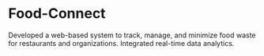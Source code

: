 # Food-Connect
Developed a web-based system to track, manage, and minimize food waste for restaurants and organizations. Integrated real-time data analytics.

